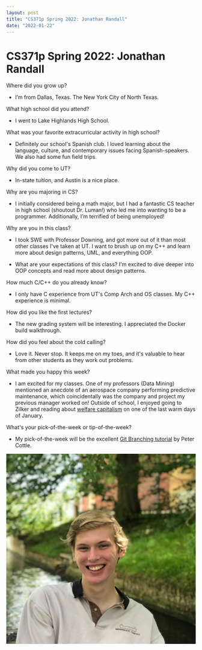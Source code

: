 ```yaml
---
layout: post
title: "CS371p Spring 2022: Jonathan Randall"
date: "2022-01-22"
---
```


# CS371p Spring 2022: Jonathan Randall

Where did you grow up?
- I’m from Dallas, Texas. The New York City of North Texas.

What high school did you attend?
- I went to Lake Highlands High School.

What was your favorite extracurricular activity in high school?
- Definitely our school's Spanish club. I loved learning about the language, culture, and contemporary issues facing Spanish-speakers. We also had some fun field trips.

Why did you come to UT?
- In-state tuition, and Austin is a nice place.

Why are you majoring in CS?
- I initially considered being a math major, but I had a fantastic CS teacher in high school (shoutout Dr. Luman!) who led me into wanting to be a programmer. Additionally, I’m terrified of being unemployed!

Why are you in this class?
- I took SWE with Professor Downing, and got more out of it than most other classes I've taken at UT. I want to brush up on my C++ and learn more about design patterns, UML, and everything OOP.

- What are your expectations of this class?
I'm excited to dive deeper into OOP concepts and read more about design patterns.

How much C/C++ do you already know?
- I only have C experience from UT's Comp Arch and OS classes. My C++ experience is minimal.

How did you like the first lectures?
- The new grading system will be interesting. I appreciated the Docker build walkthrough.

How did you feel about the cold calling?
- Love it. Never stop. It keeps me on my toes, and it's valuable to hear from other students as they work out problems.

What made you happy this week?
- I am excited for my classes. One of my professors (Data Mining) mentioned an anecdote of an aerospace company performing predictive maintenance, which coincidentally was the company and project my previous manager worked on! Outside of school, I enjoyed going to Zilker and reading about [welfare capitalism](https://lanekenworthy.files.wordpress.com/2017/03/reading-espingandersen1990pp9to78.pdf) on one of the last warm days of January.

What's your pick-of-the-week or tip-of-the-week?
- My pick-of-the-week will be the excellent [Git Branching tutorial](https://learngitbranching.js.org/?locale=en_US) by Peter Cottle.

![Headshot](/docs/assets/jonathan.png)
